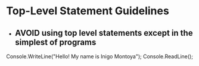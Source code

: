﻿# Top-Level Statement Guidelines

* ## **AVOID** using top level statements except in the simplest of programs


Console.WriteLine("Hello! My name is Inigo Montoya");
Console.ReadLine();
